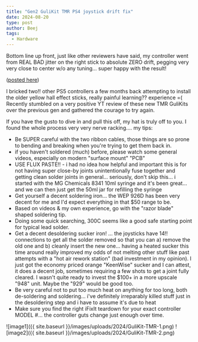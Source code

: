 ```yaml
---
title: "Gen2 GuliKit TMR PS4 joystick drift fix"
date: 2024-08-20
type: post
author: Beej
tags:
  - Hardware
---
```


Bottom line up front, just like other reviewers have said, my controller went from REAL BAD jitter on the right stick to absolute ZERO drift, pegging very very close to center w/o any tuning... super happy with the result!

([posted here](https://www.amazon.com/gp/customer-reviews/R8FIYBK1X56SJ/ref=cm_cr_dp_d_rvw_ttl?ie=UTF8&ASIN=B0D9Q16NJX))

I bricked two!! other PS5 controllers a few months back attempting to install the older yellow hall effect sticks, really painful learning?? experience =( Recently stumbled on a very positive YT review of these new TMR GuliKits over the previous gen and gathered the courage to try again.

If you have the gusto to dive in and pull this off, my hat is truly off to you. I found the whole process very very nerve racking.... my tips:
+ Be SUPER careful with the two ribbon cables, those things are so prone to bending and breaking when you're trying to get them back in.
+ if you haven't soldered (much) before, please watch some general videos, especially on modern "surface mount" "PCB"
+ USE FLUX PASTE!! - i had no idea how helpful and important this is for not having super close-by joints unintentionally fuse together and getting clean solder joints in general... seriously, don't skip this... i started with the MG Chemicals 8341 10ml syringe and it's been great... and we can then just get the 50ml jar for refilling the syringe
+ Get yourself a decent soldering iron... the WEP 926D has been very decent for me and I'd expect everything in that $50 range to be.
+ Based on videos & my own experience, go with the "razor blade" shaped soldering tip.
+ Doing some quick searching, 300C seems like a good safe starting point for typical lead solder.
+ Get a decent desoldering sucker iron! ... the joysticks have 14!! connections to get all the solder removed so that you can a) remove the old one and b) cleanly insert the new one... having a heated sucker this time around really improved my odds of not melting other stuff like past attempts with a "hot air rework station" (bad investment in my opinion). I just got the economy priced orange "KeenWise" sucker and I can attest, it does a decent job, sometimes requiring a few shots to get a joint fully cleared. I wasn't quite ready to invest the $100+ in a more upscale "948" unit. Maybe the "929" would be good too.
+ Be very careful not to put too much heat on anything for too long, both de-soldering and soldering... i've definitely irreparably killed stuff just in the desoldering step and i have to assume it's due to heat
+ Make sure you find the right iFixIt teardown for your exact controller MODEL #... the controller guts change just enough over time.

![image1]({{ site.baseurl }}/images/uploads/2024/GuliKit-TMR-1.png)
![image2]({{ site.baseurl }}/images/uploads/2024/GuliKit-TMR-2.png)
